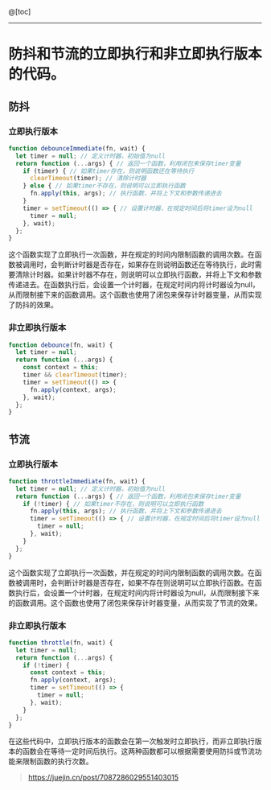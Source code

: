 @[toc]

<hr>

# 防抖和节流的立即执行和非立即执行版本的代码。

## 防抖

### 立即执行版本

```js
function debounceImmediate(fn, wait) {
  let timer = null; // 定义计时器，初始值为null
  return function (...args) { // 返回一个函数，利用闭包来保存timer变量
    if (timer) { // 如果timer存在，则说明函数还在等待执行
      clearTimeout(timer); // 清除计时器
    } else { // 如果timer不存在，则说明可以立即执行函数
      fn.apply(this, args); // 执行函数，并将上下文和参数传递进去
    }
    timer = setTimeout(() => { // 设置计时器，在规定时间后将timer设为null
      timer = null;
    }, wait);
  };
}
```

这个函数实现了立即执行一次函数，并在规定的时间内限制函数的调用次数。在函数被调用时，会判断计时器是否存在，如果存在则说明函数还在等待执行，此时需要清除计时器。如果计时器不存在，则说明可以立即执行函数，并将上下文和参数传递进去。在函数执行后，会设置一个计时器，在规定时间内将计时器设为null，从而限制接下来的函数调用。这个函数也使用了闭包来保存计时器变量，从而实现了防抖的效果。

### 非立即执行版本

```javascript
function debounce(fn, wait) {
  let timer = null;
  return function (...args) {
    const context = this;
    timer && clearTimeout(timer);
    timer = setTimeout(() => {
      fn.apply(context, args);
    }, wait);
  };
}
```

## 节流

### 立即执行版本

```js
function throttleImmediate(fn, wait) {
  let timer = null; // 定义计时器，初始值为null
  return function (...args) { // 返回一个函数，利用闭包来保存timer变量
    if (!timer) { // 如果timer不存在，则说明可以立即执行函数
      fn.apply(this, args); // 执行函数，并将上下文和参数传递进去
      timer = setTimeout(() => { // 设置计时器，在规定时间后将timer设为null
        timer = null;
      }, wait);
    }
  };
}
```

这个函数实现了立即执行一次函数，并在规定的时间内限制函数的调用次数。在函数被调用时，会判断计时器是否存在，如果不存在则说明可以立即执行函数。在函数执行后，会设置一个计时器，在规定时间内将计时器设为null，从而限制接下来的函数调用。这个函数也使用了闭包来保存计时器变量，从而实现了节流的效果。

### 非立即执行版本

```javascript
function throttle(fn, wait) {
  let timer = null;
  return function (...args) {
    if (!timer) {
      const context = this;
      fn.apply(context, args);
      timer = setTimeout(() => {
        timer = null;
      }, wait);
    }
  };
}
```

在这些代码中，立即执行版本的函数会在第一次触发时立即执行，而非立即执行版本的函数会在等待一定时间后执行。这两种函数都可以根据需要使用防抖或节流功能来限制函数的执行次数。

> https://juejin.cn/post/7087286029551403015